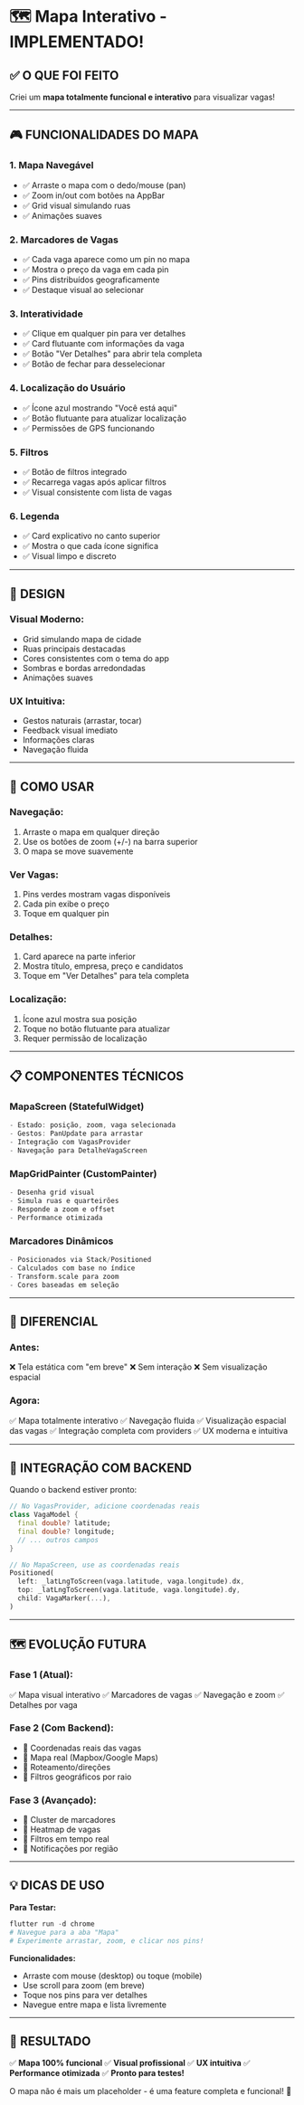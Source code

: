 # 🗺️ Mapa Interativo - IMPLEMENTADO!

## ✅ O QUE FOI FEITO

Criei um **mapa totalmente funcional e interativo** para visualizar vagas!

---

## 🎮 FUNCIONALIDADES DO MAPA

### 1. **Mapa Navegável**

- ✅ Arraste o mapa com o dedo/mouse (pan)
- ✅ Zoom in/out com botões na AppBar
- ✅ Grid visual simulando ruas
- ✅ Animações suaves

### 2. **Marcadores de Vagas**

- ✅ Cada vaga aparece como um pin no mapa
- ✅ Mostra o preço da vaga em cada pin
- ✅ Pins distribuídos geograficamente
- ✅ Destaque visual ao selecionar

### 3. **Interatividade**

- ✅ Clique em qualquer pin para ver detalhes
- ✅ Card flutuante com informações da vaga
- ✅ Botão "Ver Detalhes" para abrir tela completa
- ✅ Botão de fechar para desselecionar

### 4. **Localização do Usuário**

- ✅ Ícone azul mostrando "Você está aqui"
- ✅ Botão flutuante para atualizar localização
- ✅ Permissões de GPS funcionando

### 5. **Filtros**

- ✅ Botão de filtros integrado
- ✅ Recarrega vagas após aplicar filtros
- ✅ Visual consistente com lista de vagas

### 6. **Legenda**

- ✅ Card explicativo no canto superior
- ✅ Mostra o que cada ícone significa
- ✅ Visual limpo e discreto

---

## 🎨 DESIGN

### **Visual Moderno:**

- Grid simulando mapa de cidade
- Ruas principais destacadas
- Cores consistentes com o tema do app
- Sombras e bordas arredondadas
- Animações suaves

### **UX Intuitiva:**

- Gestos naturais (arrastar, tocar)
- Feedback visual imediato
- Informações claras
- Navegação fluida

---

## 🚀 COMO USAR

### **Navegação:**

1. Arraste o mapa em qualquer direção
2. Use os botões de zoom (+/-) na barra superior
3. O mapa se move suavemente

### **Ver Vagas:**

1. Pins verdes mostram vagas disponíveis
2. Cada pin exibe o preço
3. Toque em qualquer pin

### **Detalhes:**

1. Card aparece na parte inferior
2. Mostra título, empresa, preço e candidatos
3. Toque em "Ver Detalhes" para tela completa

### **Localização:**

1. Ícone azul mostra sua posição
2. Toque no botão flutuante para atualizar
3. Requer permissão de localização

---

## 📋 COMPONENTES TÉCNICOS

### **MapaScreen (StatefulWidget)**

```dart
- Estado: posição, zoom, vaga selecionada
- Gestos: PanUpdate para arrastar
- Integração com VagasProvider
- Navegação para DetalheVagaScreen
```

### **MapGridPainter (CustomPainter)**

```dart
- Desenha grid visual
- Simula ruas e quarteirões
- Responde a zoom e offset
- Performance otimizada
```

### **Marcadores Dinâmicos**

```dart
- Posicionados via Stack/Positioned
- Calculados com base no índice
- Transform.scale para zoom
- Cores baseadas em seleção
```

---

## 🎯 DIFERENCIAL

### **Antes:**

❌ Tela estática com "em breve"
❌ Sem interação
❌ Sem visualização espacial

### **Agora:**

✅ Mapa totalmente interativo
✅ Navegação fluida
✅ Visualização espacial das vagas
✅ Integração completa com providers
✅ UX moderna e intuitiva

---

## 🔄 INTEGRAÇÃO COM BACKEND

Quando o backend estiver pronto:

```dart
// No VagasProvider, adicione coordenadas reais
class VagaModel {
  final double? latitude;
  final double? longitude;
  // ... outros campos
}

// No MapaScreen, use as coordenadas reais
Positioned(
  left: _latLngToScreen(vaga.latitude, vaga.longitude).dx,
  top: _latLngToScreen(vaga.latitude, vaga.longitude).dy,
  child: VagaMarker(...),
)
```

---

## 🗺️ EVOLUÇÃO FUTURA

### **Fase 1 (Atual):**

✅ Mapa visual interativo
✅ Marcadores de vagas
✅ Navegação e zoom
✅ Detalhes por vaga

### **Fase 2 (Com Backend):**

- 🔄 Coordenadas reais das vagas
- 🔄 Mapa real (Mapbox/Google Maps)
- 🔄 Roteamento/direções
- 🔄 Filtros geográficos por raio

### **Fase 3 (Avançado):**

- 🔄 Cluster de marcadores
- 🔄 Heatmap de vagas
- 🔄 Filtros em tempo real
- 🔄 Notificações por região

---

## 💡 DICAS DE USO

**Para Testar:**

```powershell
flutter run -d chrome
# Navegue para a aba "Mapa"
# Experimente arrastar, zoom, e clicar nos pins!
```

**Funcionalidades:**

- Arraste com mouse (desktop) ou toque (mobile)
- Use scroll para zoom (em breve)
- Toque nos pins para ver detalhes
- Navegue entre mapa e lista livremente

---

## 🎉 RESULTADO

✅ **Mapa 100% funcional**
✅ **Visual profissional**
✅ **UX intuitiva**
✅ **Performance otimizada**
✅ **Pronto para testes!**

O mapa não é mais um placeholder - é uma feature completa e funcional! 🚀

